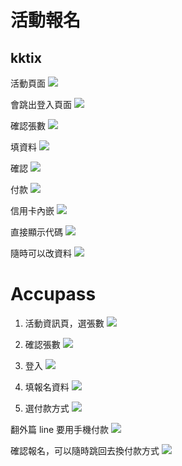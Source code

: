 # 活動報名
## kktix
活動頁面
![](https://dl.dropboxusercontent.com/u/6217074/webimg/201511/kktix0.png)

會跳出登入頁面
![](https://dl.dropboxusercontent.com/u/6217074/webimg/201511/kktix3.png)

確認張數
![](https://dl.dropboxusercontent.com/u/6217074/webimg/201511/kktix4.png)

填資料
![](https://dl.dropboxusercontent.com/u/6217074/webimg/201511/kktix5.png)

確認
![](https://dl.dropboxusercontent.com/u/6217074/webimg/201511/kktix6.png)

付款
![](https://dl.dropboxusercontent.com/u/6217074/webimg/201511/kktix7.png)

信用卡內嵌
![](https://dl.dropboxusercontent.com/u/6217074/webimg/201511/kktix8.png)

直接顯示代碼
![](https://dl.dropboxusercontent.com/u/6217074/webimg/201511/kktix9.png)

隨時可以改資料
![](https://dl.dropboxusercontent.com/u/6217074/webimg/201511/kktix10.png)

# Accupass

1. 活動資訊頁，選張數
![](https://dl.dropboxusercontent.com/u/6217074/webimg/201511/accupass1.png)

2. 確認張數
![](https://dl.dropboxusercontent.com/u/6217074/webimg/201511/accupass3.png)

3. 登入
![](https://dl.dropboxusercontent.com/u/6217074/webimg/201511/accupass4.png)

4. 填報名資料
![](https://dl.dropboxusercontent.com/u/6217074/webimg/201511/accupass5.png)

5. 選付款方式
![](https://dl.dropboxusercontent.com/u/6217074/webimg/201511/accupass6.png)

翻外篇 line 要用手機付款
![](https://dl.dropboxusercontent.com/u/6217074/webimg/201511/accupass7.png)

確認報名，可以隨時跳回去換付款方式
![](https://dl.dropboxusercontent.com/u/6217074/webimg/201511/accupass8.png)